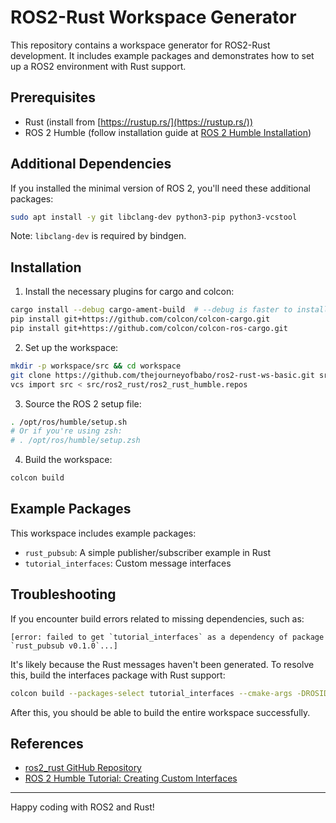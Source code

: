 # ROS2-Rust Workspace Generator

This repository contains a workspace generator for ROS2-Rust development. It includes example packages and demonstrates how to set up a ROS2 environment with Rust support.

## Prerequisites

- Rust (install from [https://rustup.rs/](https://rustup.rs/))
- ROS 2 Humble (follow installation guide at [ROS 2 Humble Installation](https://docs.ros.org/en/humble/Installation.html))

## Additional Dependencies

If you installed the minimal version of ROS 2, you'll need these additional packages:

```bash
sudo apt install -y git libclang-dev python3-pip python3-vcstool
```

Note: `libclang-dev` is required by bindgen.

## Installation

1. Install the necessary plugins for cargo and colcon:

```bash
cargo install --debug cargo-ament-build  # --debug is faster to install
pip install git+https://github.com/colcon/colcon-cargo.git
pip install git+https://github.com/colcon/colcon-ros-cargo.git
```

2. Set up the workspace:

```bash
mkdir -p workspace/src && cd workspace
git clone https://github.com/thejourneyofbabo/ros2-rust-ws-basic.git src/
vcs import src < src/ros2_rust/ros2_rust_humble.repos
```

3. Source the ROS 2 setup file:

```bash
. /opt/ros/humble/setup.sh
# Or if you're using zsh:
# . /opt/ros/humble/setup.zsh
```

4. Build the workspace:

```bash
colcon build
```

## Example Packages

This workspace includes example packages:
- `rust_pubsub`: A simple publisher/subscriber example in Rust
- `tutorial_interfaces`: Custom message interfaces

## Troubleshooting

If you encounter build errors related to missing dependencies, such as:

```
[error: failed to get `tutorial_interfaces` as a dependency of package `rust_pubsub v0.1.0`...]
```

It's likely because the Rust messages haven't been generated. To resolve this, build the interfaces package with Rust support:

```bash
colcon build --packages-select tutorial_interfaces --cmake-args -DROSIDL_GENERATOR_RS=ON
```

After this, you should be able to build the entire workspace successfully.

## References

- [ros2_rust GitHub Repository](https://github.com/ros2-rust/ros2_rust)
- [ROS 2 Humble Tutorial: Creating Custom Interfaces](https://docs.ros.org/en/humble/Tutorials/Beginner-Client-Libraries/Custom-ROS2-Interfaces.html)

---

Happy coding with ROS2 and Rust!
